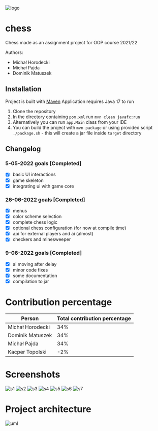 ![logo](logo.png)

# chess

Chess made as an assignment project for OOP course 2021/22

Authors:
- Michał Horodecki
- Michał Pajda
- Dominik Matuszek

## Installation
Project is built with [Maven](https://maven.apache.org/)
Application requires Java 17 to run

1. Clone the repository
2. In the directory containing `pom.xml` run `mvn clean javafx:run`
3. Alternatively you can run `app.Main` class from your IDE
4. You can build the project with `mvn package` or using provided script `./package.sh` - this will create a jar file inside `target` directory

## Changelog

### 5-05-2022 goals [Completed]

- [x] basic UI interactions
- [x] game skeleton
- [x] integrating ui with game core

### 26-06-2022 goals [Completed]
- [x] menus
- [x] color scheme selection
- [x] complete chess logic
- [x] optional chess configuration (for now at compile time)
- [x] api for external players and ai (almost)
- [x] checkers and minesweeper

### 9-06-2022 goals [Completed]
- [x] ai moving after delay
- [x] minor code fixes
- [x] some documentation
- [x] compilation to jar 

# Contribution percentage
Person | Total contribution percentage
--- | --- |
Michał Horodecki | 34%
Dominik Matuszek | 34%
Michał Pajda | 34%
Kacper Topolski | -2%

# Screenshots

![s1](screenshots/s1.png)
![s2](screenshots/s2.png)
![s3](screenshots/s3.png)
![s4](screenshots/s4.png)
![s5](screenshots/s5.png)
![s6](screenshots/s6.png)
![s7](screenshots/s7.png)

# Project architecture

![uml](uml.png)
